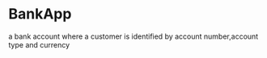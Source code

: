 # BankApp
a bank account where a customer is identified by account number,account type and currency
